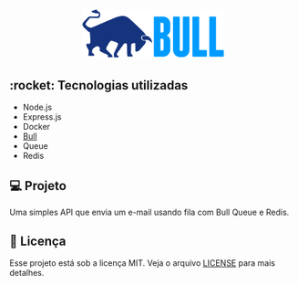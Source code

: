 <h1 align="center">
    <img alt="Node" title="Node" src="https://github.com/OptimalBits/bull/blob/develop/support/logo@2x.png" width="250px" />
</h1>

<h2>:rocket: Tecnologias utilizadas</h2>
<ul>
  <li>Node.js</li>
  <li>Express.js</li>
  <li>Docker</li>
  <li><a target="_blank" href="https://github.com/OptimalBits/bull">Bull</a></li>
  <li>Queue</li>
  <li>Redis</li>
</ul>

<h2>💻 Projeto</h2>

Uma simples API que envia um e-mail usando fila com Bull Queue e Redis.

## :memo: Licença

Esse projeto está sob a licença MIT. Veja o arquivo [LICENSE](LICENSE.md) para mais detalhes.
